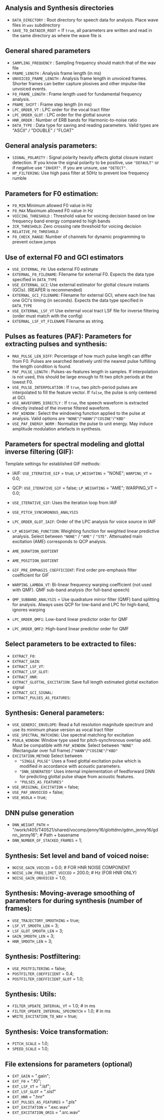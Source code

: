 ## Analysis and Synthesis directories
- `DATA_DIRECTORY` : Root directory for speech data for analysis. Place wave files in `wav` subdirectory
- `SAVE_TO_DATADIR_ROOT` = If `true`, all parameters are written and read in the same directory as where the wave file is 

## General shared parameters
- `SAMPLING_FREQUENCY` : 
    Sampling frequency should match that of the wav file
- `FRAME_LENGTH` :
    Analysis frame length (in ms)
- `UNVOICED_FRAME_LENGTH` :
    Analysis frame length in unvoiced frames. Shorter frames can better capture plosives and other impulse-like unvoiced events.
- `F0_FRAME_LENGTH` : Frame length used for fundamental frequency analysis. 
- `FRAME_SHIFT` :
    Frame step length (in ms)
- `LPC_ORDER_VT` : 
    LPC order for the vocal tract filter
- `LPC_ORDER_GLOT` :
    LPC order for the glottal source
- `HNR_ORDER` :
    Number of ERB bands for Harmonic-to-noise ratio
- `DATA_TYPE` : Data type for saving and reading parameters. Valid types are "ASCII" / "DOUBLE" / "FLOAT"    

## General analysis parameters:
- `SIGNAL_POLARITY` : Signal polarity heavily affects glottal closure instant detection. If you know the signal polarity to be positive, use `"DEFAULT"` or if negative use  `"INVERT"`. If you are unsure, use `"DETECT"`.
- `HP_FILTERING`: Use high pass filter at 50Hz to prevent low frequency rumble  

## Parameters for F0 estimation:
- `F0_MIN` Minimum allowed F0 value in Hz
- `F0_MAX` Maximum allowed F0 value in Hz
- `VOICING_THRESHOLD` : Threshold value for voicing decision based on low frequency band energy compared to high bands
- `ZCR_THRESHOLD`: Zero crossing rate threshold for voicing decision
- `RELATIVE_F0_THRESHOLD`
- `F0_CHECK_RANGE`: Number of channels for dynamic programming to prevent octave jumps 

## Use of external F0 and GCI estimators	
- `USE_EXTERNAL_F0`: Use external F0 estimate
- `EXTERNAL_F0_FILENAME`: Filename for external F0. Expects the data type specified in `DATA_TYPE`
- `USE_EXTERNAL_GCI`: Use external estimator for glottal closure instants (GCIs). (REAPER is recommended)
- `EXTERNAL_GCI_FILENAME`: Filename for external GCI, where each line has one GCI's timing (in seconds). Expects the data type specified in `DATA_TYPE`
- `USE_EXTERNAL_LSF_VT` Use external vocal tract LSF file for inverse filtering (order must match with the config)
- `EXTERNAL_LSF_VT_FILENAME` Filename as string.

## Pulses as features (PAF): Parameters for extracting pulses and synthesis:
- `MAX_PULSE_LEN_DIFF`:
    Percentage of how much pulse length can differ from F0. Pulses are searched iteratively until the nearest pulse fulfilling the length condition is found.     
- `PAF_PULSE_LENGTH` :
    Pulses-as-features length in samples. If interpolation is not used, this should be large enough to fit two pitch periods at the lowest F0.
- `USE_PULSE_INTERPOLATION` :
    If `true`, two pitch-period pulses are interpolated to fill the feature vector. If `false`, the pulse is only centered at GCI.
- `USE_WAVEFORMS_DIRECTLY` :
    If `true`, the speech waveform is extracted directly instead of the inverse filtered waveform.
- `PAF_WINDOW` :
    Select the windowing function applied to the pulse at analysis. Valid options are 
    `"NONE"`/`"HANN"`/`"COSINE"`/`"KBD"`
- `USE_PAF_ENERGY_NORM` :
    Normalize the pulse to unit energy. May induce amplitude modulation artefacts in synthesis.

## Parameters for spectral modeling and glottal inverse filtering (GIF):

Template settings for established GIF methods:
- IAIF: `USE_ITERATIVE_GIF` = true; `LP_WEIGHTING` = "NONE"; `WARPING_VT` = 0.0;
- QCP: `USE_ITERATIVE_GIF` = false; `LP_WEIGHTING` = "AME"; WARPING_VT = 0.0;

- `USE_ITERATIVE_GIF`: Uses the iteration loop from IAIF
- `USE_PITCH_SYNCHRONOUS_ANALYSIS`
- `LPC_ORDER_GLOT_IAIF`: Order of the LPC analysis for voice source in IAIF
- `LP_WEIGHTING_FUNCTION`: Weighting function for weighted linear predictive analysis. Select between `"NONE"` / `"AME"` / `"STE"`. Attenuated main excitation (AME) corresponds to QCP analysis.
- `AME_DURATION_QUOTIENT`
- `AME_POSITION_QUOTIENT`
- `GIF_PRE_EMPHASIS_COEFFICIENT`: First order pre-emphasis filter coefficient for GIF
- `WARPING_LAMBDA_VT`: Bi-linear frequency warping coefficient (not used with QMF).
QMF sub-band analysis (for full-band speech)
- `QMF_SUBBAND_ANALYSIS` = Use quadrature mirror filter (QMF) band splitting for analysis. Always uses QCP for low-band and LPC for high-band, ignores warping
- `LPC_ORDER_QMF1`: Low-band linear predictor order for QMF 
- `LPC_ORDER_QMF2`: High-band linear predictor order for QMF 

## Select parameters to be extracted to files:
- `EXTRACT_F0`:     
- `EXTRACT_GAIN`:      
- `EXTRACT_LSF_VT`:   
- `EXTRACT_LSF_GLOT`:
- `EXTRACT_HNR`:
- `EXTRACT_GLOTTAL_EXCITATION`: Save full length estimated glottal excitation signal
- `EXTRACT_GCI_SIGNAL`:
- `EXTRACT_PULSES_AS_FEATURES`: 

## Synthesis: General parameters:
- `USE_GENERIC_ENVELOPE`: Read a full resolution magnitude spectrum and use its minimum phase version as vocal tract filter
- `USE_SPECTRAL_MATCHING`: Use spectral matching for excitation
- `PSOLA_WINDOW`: Window type used for pitch-synchronous overlap add. Must be compatible with `PAF_WINDOW`. Select between `"NONE"` (Rectangular over full frame) /`"HANN"`/`"COSINE"`/`"KBD"`
- `EXCITATION_METHOD` Select between
    - `"SINGLE_PULSE"` Uses a fixed glottal excitation pulse which is modified in accordance with acoustic parameters.
    - `"DNN_GENERATED"` Uses internal implementation of feedforward DNN for predicting glottal pulse shape from acoustic features.
    - `"PULSES_AS_FEATURES"`
- `USE_ORIGINAL_EXCITATION` =	 false;
- `USE_PAF_UNVOICED` =      	 false;
- `USE_WSOLA` =		 true;

## DNN pulse generation
- `DNN_WEIGHT_PATH` = "/work/t405/T40521/shared/vocomp/jenny16/glottdnn/gdnn_jenny16/gdnn_jenny16"; # Path + basename
- `DNN_NUMBER_OF_STACKED_FRAMES` = 1;

## Synthesis: Set level and band of voiced noise:
- `NOISE_GAIN_VOICED` = 	    0.0; # FOR HNR NOISE COMPONENT
- `NOISE_LOW_FREQ_LIMIT_VOICED` =  200.0;	# Hz (FOR HNR ONLY)
- `NOISE_GAIN_UNVOICED` =         1.0;

## Synthesis: Moving-average smoothing of parameters for during synthesis (number of frames):
- `USE_TRAJECTORY_SMOOTHING` =    true;
- `LSF_VT_SMOOTH_LEN` =           3;
- `LSF_GLOT_SMOOTH_LEN` =         3;
- `GAIN_SMOOTH_LEN` =             3;
- `HNR_SMOOTH_LEN` =              3;

## Synthesis: Postfiltering:
- `USE_POSTFILTERING`    =        false;
- `POSTFILTER_COEFFICIENT` =      0.4;
- `POSTFILTER_COEFFICIENT_GLOT` = 1.0;

## Synthesis: Utils:
- `FILTER_UPDATE_INTERVAL_VT` =           1.0; # in ms
- `FILTER_UPDATE_INTERVAL_SPECMATCH` =    1.0; # in ms
- `WRITE_EXCITATION_TO_WAV` =             true;

## Synthesis: Voice transformation:
- `PITCH_SCALE` =           1.0;
- `SPEED_SCALE` =           1.0;

## File extensions for parameters (optional)
- `EXT_GAIN` = ".gain";  
- `EXT_F0` = ".f0";
- `EXT_LSF_VT` = ".lsf";		
- `EXT_LSF_GLOT` = ".slsf"
- `EXT_HNR` = ".hnr"
- `EXT_PULSES_AS_FEATURES` = ".pls"
- `EXT_EXCITATION` = ".exc.wav"
- `EXT_EXCITATION_ORIG` = ".src.wav"